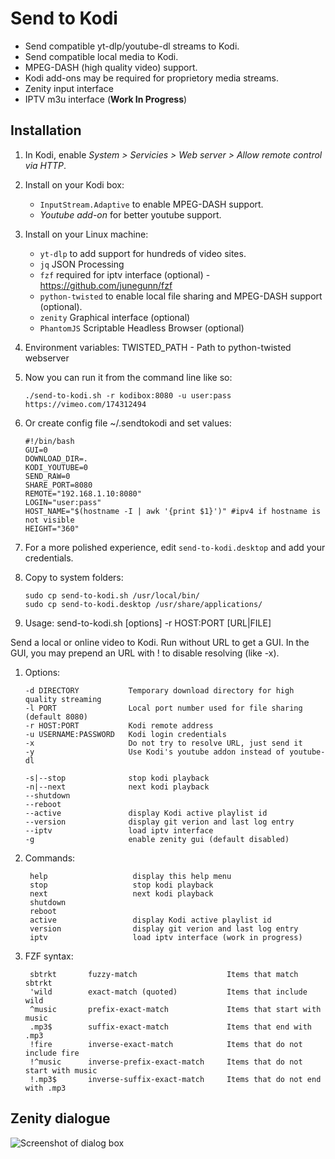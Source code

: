 # Send to Kodi 

* Send compatible yt-dlp/youtube-dl streams to Kodi.
* Send compatible local media to Kodi.
* MPEG-DASH (high quality video) support.
* Kodi add-ons may be required for proprietory media streams.
* Zenity input interface
* IPTV m3u interface (__Work In Progress__)

## Installation

1. In Kodi, enable *System > Servicies > Web server > Allow remote control via HTTP*.

1. Install on your Kodi box:
   * `InputStream.Adaptive` to enable MPEG-DASH support.
   * *Youtube add-on* for better youtube support.

1. Install on your Linux machine:
   * `yt-dlp`           to add support for hundreds of video sites.
   * `jq`               JSON Processing
   * `fzf`              required for iptv interface (optional) - https://github.com/junegunn/fzf
   * `python-twisted`   to enable local file sharing and MPEG-DASH support (optional).
   * `zenity`           Graphical interface (optional)
   * `PhantomJS`        Scriptable Headless Browser (optional)

1. Environment variables: TWISTED_PATH - Path to python-twisted webserver

1. Now you can run it from the command line like so:

       ./send-to-kodi.sh -r kodibox:8080 -u user:pass https://vimeo.com/174312494

1. Or create config file ~/.sendtokodi and set values:

       #!/bin/bash
       GUI=0
       DOWNLOAD_DIR=.
       KODI_YOUTUBE=0
       SEND_RAW=0
       SHARE_PORT=8080
       REMOTE="192.168.1.10:8080"
       LOGIN="user:pass"
       HOST_NAME="$(hostname -I | awk '{print $1}')" #ipv4 if hostname is not visible
       HEIGHT="360"

1. For a more polished experience, edit `send-to-kodi.desktop` and add your credentials.

1. Copy to system folders:

       sudo cp send-to-kodi.sh /usr/local/bin/
       sudo cp send-to-kodi.desktop /usr/share/applications/

1. Usage: send-to-kodi.sh [options] -r HOST:PORT [URL|FILE]

Send a local or online video to Kodi. Run without URL to get a GUI.
In the GUI, you may prepend an URL with ! to disable resolving (like -x).

1. Options:

       -d DIRECTORY           Temporary download directory for high quality streaming
       -l PORT                Local port number used for file sharing (default 8080)
       -r HOST:PORT           Kodi remote address
       -u USERNAME:PASSWORD   Kodi login credentials
       -x                     Do not try to resolve URL, just send it
       -y                     Use Kodi's youtube addon instead of youtube-dl

       -s|--stop              stop kodi playback
       -n|--next              next kodi playback
       --shutdown
       --reboot
       --active               display Kodi active playlist id
       --version              display git verion and last log entry
       --iptv                 load iptv interface
       -g                     enable zenity gui (default disabled)

1. Commands:

        help                   display this help menu
        stop                   stop kodi playback
        next                   next kodi playback
        shutdown
        reboot
        active                 display Kodi active playlist id
        version                display git verion and last log entry
        iptv                   load iptv interface (work in progress)

1. FZF syntax:

        sbtrkt       fuzzy-match	                Items that match sbtrkt
        'wild        exact-match (quoted)	        Items that include wild
        ^music       prefix-exact-match	            Items that start with music
        .mp3$        suffix-exact-match	            Items that end with .mp3
        !fire	     inverse-exact-match	        Items that do not include fire
        !^music      inverse-prefix-exact-match	    Items that do not start with music
        !.mp3$       inverse-suffix-exact-match	    Items that do not end with .mp3       
  
## Zenity dialogue

 ![Screenshot of dialog box](https://user-images.githubusercontent.com/7693838/119225728-d94f1000-bb05-11eb-9ff2-5a32d2974f55.png)
